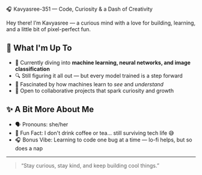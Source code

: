 🎧 Kavyasree-351 — Code, Curiosity & a Dash of Creativity

Hey there! I’m Kavyasree — a curious mind with a love for building, learning, and a little bit of pixel-perfect fun.

## 🚀 What I'm Up To
- 🌱 Currently diving into **machine learning, neural networks, and image classification**  
- 🔍 Still figuring it all out — but every model trained is a step forward  
- 🧠 Fascinated by how machines learn to *see* and *understand*
- 🤝 Open to collaborative projects that spark curiosity and growth


 
## ✨ A Bit More About Me
- 🗣 Pronouns: she/her  
- 🌟 Fun Fact: I don't drink coffee or tea... still surviving tech life 😅  
- 🎧 Bonus Vibe: Learning to code one bug at a time — lo-fi helps, but so does a nap  

---

> “Stay curious, stay kind, and keep building cool things.”

<!---
Kavyasree-351/Kavyasree-351 is a ✨ spotlight ✨ repo because its `README.md` shines right on your profile. Go ahead, click Preview 🌟
--->
